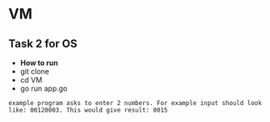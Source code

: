 # VM
## Task 2 for OS 

* **How to run**
* git clone 
* cd VM
* go run app.go

```
example program asks to enter 2 numbers. For example input should look like: 00120003. This would give result: 0015 
```